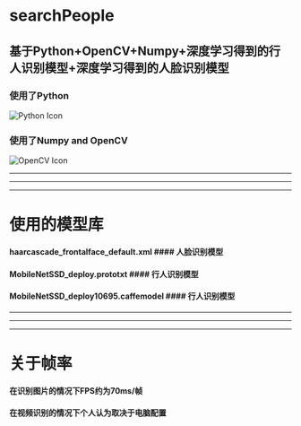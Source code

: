 # searchPeople

## 基于Python+OpenCV+Numpy+深度学习得到的行人识别模型+深度学习得到的人脸识别模型

###  使用了Python

![Python Icon](https://gss1.bdstatic.com/-vo3dSag_xI4khGkpoWK1HF6hhy/baike/w%3D268/sign=e2a135117d1ed21b79c929e3956fddae/faedab64034f78f092033e1079310a55b2191ccc.jpg)
### 使用了Numpy and OpenCV
![OpenCV Icon](https://gss3.bdstatic.com/-Po3dSag_xI4khGkpoWK1HF6hhy/baike/c0%3Dbaike80%2C5%2C5%2C80%2C26/sign=d4950ed8060828387c00d446d9f0c264/37d12f2eb9389b50bc2845958435e5dde6116e26.jpg)

***
----
---

# 使用的模型库
#### haarcascade_frontalface_default.xml #### 人脸识别模型
#### MobileNetSSD_deploy.prototxt #### 行人识别模型
#### MobileNetSSD_deploy10695.caffemodel #### 行人识别模型

***
----
---
# 关于帧率
#### 在识别图片的情况下FPS约为70ms/帧
#### 在视频识别的情况下个人认为取决于电脑配置
